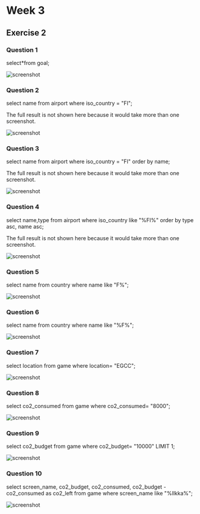 # Week 3
## Exercise 2
### Question 1
select*from goal;

![screenshot](ex2_q1.png)
### Question 2
select name from airport where iso_country = "FI";

The full result is not shown here because it would take more than one screenshot.

![screenshot](ex2_q2.png)
### Question 3
select name from airport where iso_country = "FI" order by name;

The full result is not shown here because it would take more than one screenshot.

![screenshot](ex2_q3.png)
### Question 4
select name,type from airport where iso_country 
like "%FI%" order by type asc, name asc;

The full result is not shown here because it would take more than one screenshot.

![screenshot](ex2_q4.png)
### Question 5
select name from country where name like "F%";

![screenshot](ex2_q5.png)
### Question 6
select name from country where name like "%F%";

![screenshot](ex2_q6.png)
### Question 7
select location from game where location= "EGCC";

![screenshot](ex2_q7.png)
### Question 8
select co2_consumed from game where co2_consumed= "8000";

![screenshot](ex2_q8.png)
### Question 9
select co2_budget from game where co2_budget= "10000" LIMIT 1;

![screenshot](ex2_q9.png)
### Question 10
select screen_name, co2_budget, co2_consumed, co2_budget - co2_consumed 
as co2_left from game where screen_name like "%Ilkka%";

![screenshot](ex2_q10.png)